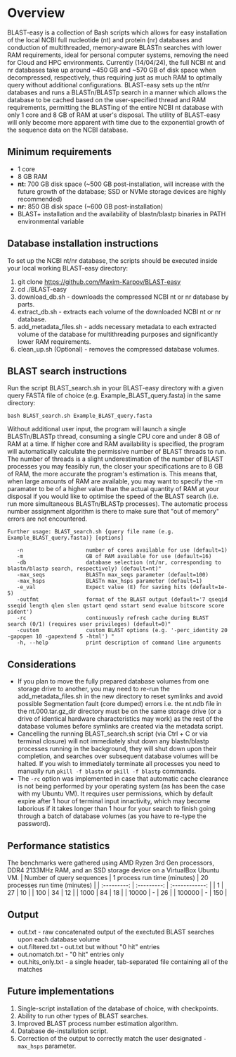 # Overview
BLAST-easy is a collection of Bash scripts which allows for easy installation of the local NCBI full nucleotide (nt) and protein (nr) databases and conduction of multithreaded, memory-aware BLASTn searches with lower RAM requirements, ideal for personal computer systems, removing the need for Cloud and HPC environments. Currently (14/04/24), the full NCBI nt and nr databases take up around ~450 GB and ~570 GB of disk space when decompressed, respectively, thus requiring just as much RAM to optimally query without additional configurations. BLAST-easy sets up the nt/nr databases and runs a BLASTn/BLASTp search in a manner which allows the database to be cached based on the user-specified thread and RAM requirements, permitting the BLASTing of the entire NCBI nt database with only 1 core and 8 GB of RAM at user's disposal. The utility of BLAST-easy will only become more apparent with time due to the exponential growth of the sequence data on the NCBI database.

## Minimum requirements
- 1 core
- 8 GB RAM
- **nt:** 700 GB disk space (~500 GB post-installation, will increase with the future growth of the database; SSD or NVMe storage devices are highly recommended)
- **nr:** 850 GB disk space (~600 GB post-installation)
- BLAST+ installation and the availability of blastn/blastp binaries in PATH environmental variable

## Database installation instructions
To set up the NCBI nt/nr database, the scripts should be executed inside your local working BLAST-easy directory:
  1) git clone https://github.com/Maxim-Karpov/BLAST-easy
  2) cd ./BLAST-easy
  3) download_db.sh - downloads the compressed NCBI nt or nr database by parts.
  4) extract_db.sh - extracts each volume of the downloaded NCBI nt or nr database.
  5) add_metadata_files.sh - adds necessary metadata to each extracted volume of the database for multithreading purposes and significantly lower RAM requirements.
  6) clean_up.sh (Optional) -  removes the compressed database volumes.

## BLAST search instructions
Run the script BLAST_search.sh in your BLAST-easy directory with a given query FASTA file of choice (e.g. Example_BLAST_query.fasta) in the same directory:

```
bash BLAST_search.sh Example_BLAST_query.fasta
```

Without additional user input, the program will launch a single BLASTn/BLASTp thread, consuming a single CPU core and under 8 GB of RAM at a time. If higher core and RAM availability is specified, the program will automatically calculate the permissive number of BLAST threads to run. The number of threads is a slight underestimation of the number of BLAST processes you may feasibly run, the closer your specifications are to 8 GB of RAM, the more accurate the program's estimation is. This means that, when large amounts of RAM are available, you may want to specify the -m paramater to be of a higher value than the actual quantity of RAM at your disposal if you would like to optimise the speed of the BLAST search (i.e. run more simultaneous BLASTn/BLASTp processes). The automatic process number assignment algorithm is there to make sure that "out of memory" errors are not encountered.

```
Further usage: BLAST_search.sh {query file name (e.g. Example_BLAST_query.fasta)} [options] 

   -n                    number of cores available for use (default=1)
   -m                    GB of RAM available for use (default=16)
   -db                   database selection (nt/nr, corresponding to blastn/blastp search, respectively) (default=nt)"
   -max_seqs             BLASTn max_seqs parameter (default=100)
   -max_hsps             BLASTn max_hsps parameter (default=1)
   -e_val                Expect value (E) for saving hits (default=1e-5)
   -outfmt               format of the BLAST output (default='7 qseqid sseqid length qlen slen qstart qend sstart send evalue bitscore score pident')
   -rc                   continuously refresh cache during BLAST search (0/1) (requires user privileges) (default=0)"
   -custom               custom BLAST options (e.g. '-perc_identity 20 -gapopen 10 -gapextend 5 -html') "
   -h, --help            print description of command line arguments
```

## Considerations
 - If you plan to move the fully prepared database volumes from one storage drive to another, you may need to re-run the add_metadata_files.sh in the new directory to reset symlinks and avoid possible Segmentation fault (core dumped) errors i.e. the nt.ndb file in the nt.000.tar.gz_dir directory must be on the same storage drive (or a drive of identical hardware characteristics may work) as the rest of the database volumes before symlinks are created via the metadata script.
 - Cancelling the running BLAST_search.sh script (via Ctrl + C or via terminal closure) will not immediately shut down any blastn/blastp processes running in the background, they will shut down upon their completion, and searches over subsequent database volumes will be halted. If you wish to immediately terminate all processes you need to manually run ```pkill -f blastn``` or ```pkill -f blastp``` commands.
 - The ```-rc``` option was implemented in case that automatic cache clearance is not being performed by your operating system (as has been the case with my Ubuntu VM). It requires user permissions, which by default expire after 1 hour of terminal input innactivity, which may become laborious if it takes longer than 1 hour for your search to finish going through a batch of database volumes (as you have to re-type the password).

## Performance statistics 
The benchmarks were gathered using AMD Ryzen 3rd Gen processors, DDR4 2133MHz RAM, and an SSD storage device on a VirtualBox Ubuntu VM.
| Number of query sequences | 1 process run time (minutes) | 20 processes run time (minutes) |
| :---------: | :---------: | :------------: | 
| 1 | 27  | 10 |
| 100 | 34 | 12 |
| 1000 | 84 | 18 |
| 10000 | - | 26 |
| 100000 | - | 150 |

## Output
- out.txt - raw concatenated output of the exectuted BLAST searches upon each database volume
- out.filtered.txt - out.txt but without "0 hit" entries
- out.nomatch.txt - "0 hit" entries only
- out.hits_only.txt - a single header, tab-separated file containing all of the matches

## Future implementations
  1) Single-script installation of the database of choice, with checkpoints.
  2) Ability to run other types of BLAST searches.
  3) Improved BLAST process number estimation algorithm.
  4) Database de-installation script.
  5) Correction of the output to correctly match the user designated ```-max_hsps``` parameter.
